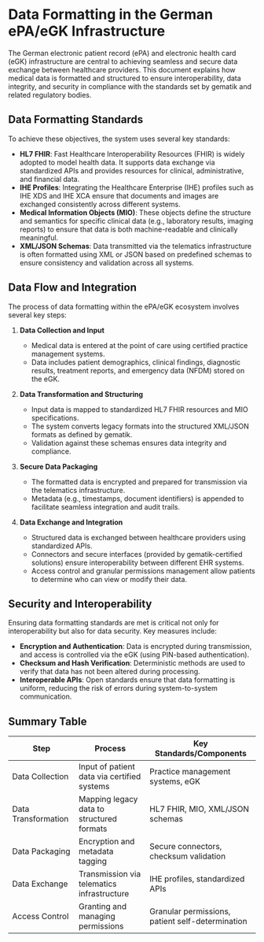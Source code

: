 # Data Formatting in the German ePA/eGK Infrastructure

The German electronic patient record (ePA) and electronic health card (eGK) infrastructure are central to achieving seamless and secure data exchange between healthcare providers. This document explains how medical data is formatted and structured to ensure interoperability, data integrity, and security in compliance with the standards set by gematik and related regulatory bodies.

## Data Formatting Standards

To achieve these objectives, the system uses several key standards:

- **HL7 FHIR**: Fast Healthcare Interoperability Resources (FHIR) is widely adopted to model health data. It supports data exchange via standardized APIs and provides resources for clinical, administrative, and financial data.
- **IHE Profiles**: Integrating the Healthcare Enterprise (IHE) profiles such as IHE XDS and IHE XCA ensure that documents and images are exchanged consistently across different systems.
- **Medical Information Objects (MIO)**: These objects define the structure and semantics for specific clinical data (e.g., laboratory results, imaging reports) to ensure that data is both machine-readable and clinically meaningful.
- **XML/JSON Schemas**: Data transmitted via the telematics infrastructure is often formatted using XML or JSON based on predefined schemas to ensure consistency and validation across all systems.

## Data Flow and Integration

The process of data formatting within the ePA/eGK ecosystem involves several key steps:

1. **Data Collection and Input**  
   - Medical data is entered at the point of care using certified practice management systems.
   - Data includes patient demographics, clinical findings, diagnostic results, treatment reports, and emergency data (NFDM) stored on the eGK.

2. **Data Transformation and Structuring**  
   - Input data is mapped to standardized HL7 FHIR resources and MIO specifications.
   - The system converts legacy formats into the structured XML/JSON formats as defined by gematik.
   - Validation against these schemas ensures data integrity and compliance.

3. **Secure Data Packaging**  
   - The formatted data is encrypted and prepared for transmission via the telematics infrastructure.
   - Metadata (e.g., timestamps, document identifiers) is appended to facilitate seamless integration and audit trails.

4. **Data Exchange and Integration**  
   - Structured data is exchanged between healthcare providers using standardized APIs.
   - Connectors and secure interfaces (provided by gematik-certified solutions) ensure interoperability between different EHR systems.
   - Access control and granular permissions management allow patients to determine who can view or modify their data.

## Security and Interoperability

Ensuring data formatting standards are met is critical not only for interoperability but also for data security. Key measures include:
- **Encryption and Authentication**: Data is encrypted during transmission, and access is controlled via the eGK (using PIN-based authentication).
- **Checksum and Hash Verification**: Deterministic methods are used to verify that data has not been altered during processing.
- **Interoperable APIs**: Open standards ensure that data formatting is uniform, reducing the risk of errors during system-to-system communication.

## Summary Table

| **Step**                  | **Process**                                      | **Key Standards/Components**          |
|---------------------------|--------------------------------------------------|---------------------------------------|
| Data Collection           | Input of patient data via certified systems      | Practice management systems, eGK       |
| Data Transformation       | Mapping legacy data to structured formats        | HL7 FHIR, MIO, XML/JSON schemas        |
| Data Packaging            | Encryption and metadata tagging                  | Secure connectors, checksum validation |
| Data Exchange             | Transmission via telematics infrastructure       | IHE profiles, standardized APIs        |
| Access Control            | Granting and managing permissions                | Granular permissions, patient self-determination |

